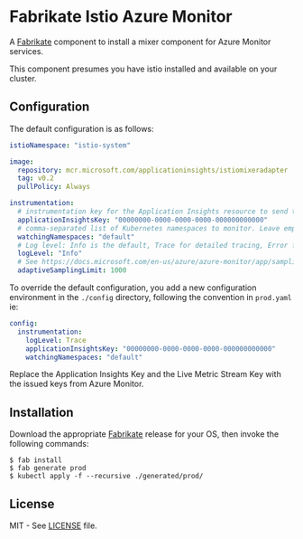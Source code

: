 # Fabrikate Istio Azure Monitor

A [Fabrikate](github.com/microsoft/fabrikate) component to install a mixer component for Azure Monitor services.

This component presumes you have istio installed and available on your cluster.

## Configuration

The default configuration is as follows:

```yaml
istioNamespace: "istio-system"

image:
  repository: mcr.microsoft.com/applicationinsights/istiomixeradapter
  tag: v0.2
  pullPolicy: Always

instrumentation:
  # instrumentation key for the Application Insights resource to send telemetry to
  applicationInsightsKey: "00000000-0000-0000-0000-000000000000"
  # comma-separated list of Kubernetes namespaces to monitor. Leave empty if all namespaces must be monitored
  watchingNamespaces: "default"
  # Log level: Info is the default, Trace for detailed tracing, Error for errors only
  logLevel: "Info"
  # See https://docs.microsoft.com/en-us/azure/azure-monitor/app/sampling#types-of-sampling
  adaptiveSamplingLimit: 1000
```

To override the default configuration, you add a new configuration environment in the `./config` directory, following the convention in `prod.yaml` ie:

```yaml
config:
  instrumentation:
    logLevel: Trace
    applicationInsightsKey: "00000000-0000-0000-0000-000000000000"
    watchingNamespaces: "default"
```

Replace the Application Insights Key and the Live Metric Stream Key with the issued keys from Azure Monitor.

## Installation

Download the appropriate [Fabrikate](github.com/microsoft/fabrikate/releases) release for your OS, then invoke the following commands:

```
$ fab install
$ fab generate prod
$ kubectl apply -f --recursive ./generated/prod/
```

## License

MIT - See [LICENSE](./LICENSE) file.
